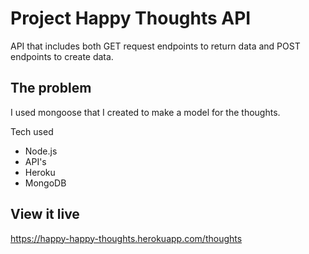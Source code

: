 # Project Happy Thoughts API

API that includes both GET request endpoints to return data and POST endpoints to create data.

## The problem

I used mongoose that I created to make a model for the thoughts.

Tech used
- Node.js
- API's
- Heroku
- MongoDB

## View it live

https://happy-happy-thoughts.herokuapp.com/thoughts
